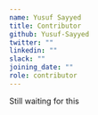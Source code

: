```yaml
---
name: Yusuf Sayyed
title: Contributor
github: Yusuf-Sayyed
twitter: ""
linkedin: ""
slack: ""
joining_date: ""
role: contributor
---
```


Still waiting for this
